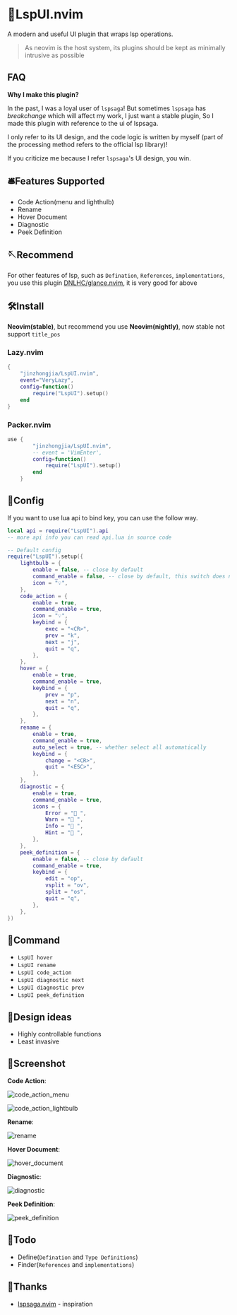 # 🧰LspUI.nvim

A modern and useful UI plugin that wraps lsp operations.

> As neovim is the host system, its plugins should be kept as minimally intrusive as possible

## FAQ

**Why I make this plugin?**

In the past, I was a loyal user of `lspsaga`! But sometimes `lspsaga` has _breakchange_ which will affect my work, I just want a stable plugin, So I made this plugin with reference to the ui of lspsaga.

I only refer to its UI design, and the code logic is written by myself (part of the processing method refers to the official lsp library)!

If you criticize me because I refer `lspsaga`'s UI design, you win.

## 🛎️Features Supported

- Code Action(menu and lighthulb)
- Rename
- Hover Document
- Diagnostic
- Peek Definition

## 🪡Recommend

For other features of lsp, such as `Defination`, `References`, `implementations`, you use this plugin [DNLHC/glance.nvim](https://github.com/DNLHC/glance.nvim), it is very good for above

## 🛠️Install

**Neovim(stable)**, but recommend you use **Neovim(nightly)**, now stable not support `title_pos`

### Lazy.nvim

```lua
{
    "jinzhongjia/LspUI.nvim",
    event="VeryLazy",
    config=function()
        require("LspUI").setup()
    end
}
```

### Packer.nvim

```lua
use {
        "jinzhongjia/LspUI.nvim",
        -- event = 'VimEnter',
        config=function()
            require("LspUI").setup()
        end
    }
```

## 💾Config

If you want to use lua api to bind key, you can use the follow way.

```lua
local api = require("LspUI").api
-- more api info you can read api.lua in source code
```

```lua
-- Default config
require("LspUI").setup({
    lightbulb = {
        enable = false, -- close by default
        command_enable = false, -- close by default, this switch does not have to be turned on, this command has no effect
        icon = "💡",
    },
    code_action = {
        enable = true,
        command_enable = true,
        icon = "💡",
        keybind = {
            exec = "<CR>",
            prev = "k",
            next = "j",
            quit = "q",
        },
    },
    hover = {
        enable = true,
        command_enable = true,
        keybind = {
            prev = "p",
            next = "n",
            quit = "q",
        },
    },
    rename = {
        enable = true,
        command_enable = true,
        auto_select = true, -- whether select all automatically
        keybind = {
            change = "<CR>",
            quit = "<ESC>",
        },
    },
    diagnostic = {
        enable = true,
        command_enable = true,
        icons = {
            Error = " ",
            Warn = " ",
            Info = " ",
            Hint = " ",
        },
    },
    peek_definition = {
        enable = false, -- close by default
        command_enable = true,
        keybind = {
            edit = "op",
            vsplit = "ov",
            split = "os",
            quit = "q",
        },
    },
})
```

## 🎁Command

- `LspUI hover`
- `LspUI rename`
- `LspUI code_action`
- `LspUI diagnostic next`
- `LspUI diagnostic prev`
- `LspUI peek_definition`

## 🧭Design ideas

- Highly controllable functions
- Least invasive

## 📸Screenshot

**Code Action**:

![code_action_menu](https://github.com/jinzhongjia/LspUI.nvim/blob/main/.img/code_action.png)

![code_action_lightbulb](https://github.com/jinzhongjia/LspUI.nvim/blob/main/.img/lightbulb.png)

**Rename**:

![rename](https://github.com/jinzhongjia/LspUI.nvim/blob/main/.img/rename.png?raw=true)

**Hover Document**:

![hover_document](https://github.com/jinzhongjia/LspUI.nvim/blob/main/.img/hover_document.png)

**Diagnostic**:

![diagnostic](https://github.com/jinzhongjia/LspUI.nvim/blob/main/.img/diagnostic.png)

**Peek Definition**:

![peek_definition](https://github.com/jinzhongjia/LspUI.nvim/blob/main/.img/peek_definition.png)

## 📔Todo

- Define(`Defination` and `Type Definitions`)
- Finder(`References` and `implementations`)

## 🔮Thanks

- [lspsaga.nvim](https://github.com/glepnir/lspsaga.nvim) - inspiration
